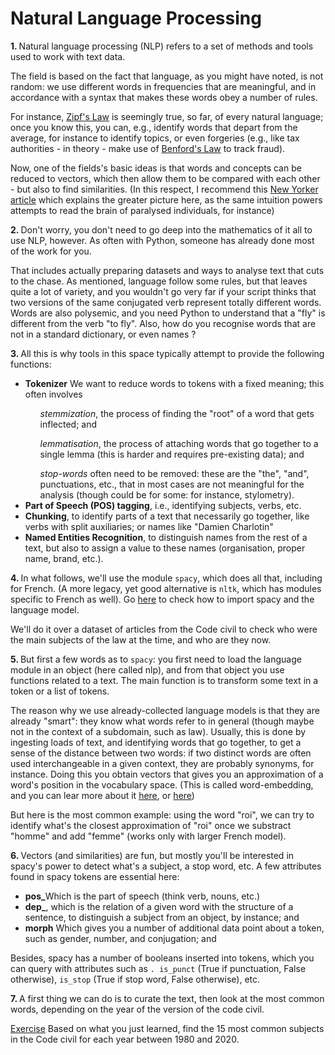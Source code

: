 # Natural Language Processing

<b>1. </b>Natural language processing (NLP) refers to a set of methods and tools used to work with text data.

The field is based on the fact that language, as you might have noted, is not random: we use different words in 
frequencies that are meaningful, and in accordance with a syntax that makes these words obey a number of rules.

For instance, <a href="https://en.wikipedia.org/wiki/Zipf%27s_law">Zipf's Law</a> is 
seemingly true, so far, of every natural language; once you know this, you can, e.g., identify words that depart 
from the average, for instance to identify topics, or even forgeries (e.g., like tax authorities - in theory - make use of <a href="https://en.wikipedia. org/wiki/Benford%27s_law">Benford's Law</a> to track fraud).

Now, one of the fields's basic ideas is that words and concepts can be reduced to vectors, which then allow them to 
be compared with each other - but also to find similarities. (In this respect, I recommend 
this <a href="https://www.newyorker.com/magazine/2021/12/06/the-science-of-mind-reading">New Yorker article</a> which explains the greater picture here, as the same intuition powers attempts to read the brain of paralysed individuals, for instance)

<b>2. </b> Don't worry, you don't need to go deep into the mathematics of it all to use NLP, however. As often with 
Python, someone has already done most of the work for you.

That includes actually preparing datasets and ways to analyse text that cuts to the chase. As mentioned, language 
follow some rules, but that leaves quite a lot of variety, and you wouldn't go very far if your script thinks that 
two versions of the same conjugated verb represent totally different words. Words are also polysemic, and you need 
Python to understand that a "fly" is different from the verb "to fly". Also, how do you recognise words that are not 
in a standard dictionary, or even names ?

<b>3. </b> All this is why tools in this space typically attempt to provide the following functions:

<ul><li><b>Tokenizer</b> We want to reduce words to tokens with a fixed meaning; this often involves</li>
<ol><i>stemmization</i>, the process of finding the "root" of a word that gets inflected; and</ol>
<ol><i>lemmatisation</i>, the process of attaching words that go together to a single lemma (this is harder and 
requires pre-existing data); and</ol>
<ol><i>stop-words</i> often need to be removed: these are the "the", "and", punctuations, etc., that in most cases 
are not meaningful for the analysis (though could be for some: for instance, stylometry).</ol>
    <li><b>Part of Speech (POS) tagging</b>, i.e., identifying subjects, verbs, etc.</li>
    <li><b>Chunking</b>, to identify parts of a text that necessarily go together, like verbs with split 
auxiliaries; or names like "Damien Charlotin"</li>
    <li><b>Named Entities Recognition</b>, to distinguish names from the rest of a text, but also to assign a value 
to these names (organisation, proper name, brand, etc.).</li>
    </ul>

<b>4. </b>In what follows, we'll use the module `spacy`, which does all that, including for French. (A more legacy, 
yet good alternative is `nltk`, which has modules specific to French as well). Go <a href="https://spacy. io/usage">here</a> to check how to import spacy and the language model.

We'll do it over a dataset of articles from the Code civil to check who were the main subjects of the law at the time, and who are they now.

<b>5. </b>But first a few words as to `spacy`: you first need to load the language module in an object (here called nlp), and from that object you use functions related to a text. The main function is to transform some text in a token or a list of tokens.

The reason why we use already-collected language models is that they are already "smart": they know what words refer 
to in general (though maybe not in the context of a subdomain, such as law). Usually, this is done by ingesting 
loads of text, and identifying words that go together, to get a sense of the distance between two words: if two 
distinct words are often used interchangeable in a given context, they are probably synonyms, for instance. Doing 
this you obtain vectors that gives you an approximation of a word's position in the vocabulary space. (This is 
called word-embedding, and you can lear more about it <a href="https://www.analyticsvidhya.com/blog/2020/08/top-4-sentence-embedding-techniques-using-python/">here</a>, or <a href="https://penseeartificielle.fr/methode-google-comprendre-sens-mots-word-embedding-python-gensim/">here</a>)

But here is the most common example: using the word "roi", we can try to identify what's the closest approximation 
of "roi" once we substract "homme" and add "femme" (works only with larger French model).

<b>6. </b> Vectors (and similarities) are fun, but mostly you'll be interested in spacy's power 
to detect what's a subject, a stop word, etc. A few attributes found in spacy tokens are essential here:
<ul><li><b>pos_</b>Which is the part of speech (think verb, nouns, etc.)</li>
<li><b>dep_</b>, which is the relation of a given word with the structure of a sentence, to distinguish a subject 
from an object, by instance; and</li>
<li><b>morph</b> Which gives you a number of additional data point about a token, such as gender, number, and 
conjugation; and</li>
    </ul>

Besides, spacy has a number of booleans inserted into tokens, which you can query with attributes such as `.
is_punct` (True if punctuation, False otherwise), `is_stop` (True if stop word, False otherwise), etc.

<b>7. </b>A first thing we can do is to curate the text, then look at the most common words, depending on the year of the 
version of the code civil.

<u>Exercise</u> Based on what you just learned, find the 15 most common subjects in the Code civil for each year 
between 1980 and 2020.
